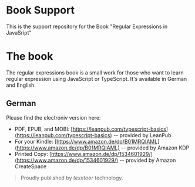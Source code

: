 # Book Support

This is the support repository for the Book "Regular Expressions in JavaSript"

# The book

The regular expressions book is a small work for those who want to learn regular expression using JavaScript or TypeScript. It's available in German and English.  

## German

Please find the electroniv version here:

* PDF, EPUB, and MOBI: [https://leanpub.com/typescript-basics](https://leanpub.com/typescript-basics) -- provided by LeanPub
* For your Kindle: [https://www.amazon.de/dp/B01MRQIAML](https://www.amazon.de/dp/B01MRQIAML) -- provided by Amazon KDP
* Printed Copy: [https://www.amazon.de/dp/1534601929/](https://www.amazon.de/dp/1534601929/) -- provided by Amazon CreateSpace

> Proudly published by *texxtoor* technology.

